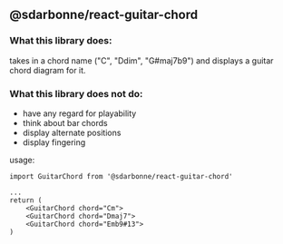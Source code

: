 ## @sdarbonne/react-guitar-chord

### What this library does:

takes in a chord name ("C", "Ddim", "G#maj7b9") and displays a guitar chord diagram for it.

### What this library does not do:

- have any regard for playability
- think about bar chords
- display alternate positions
- display fingering

usage:

```
import GuitarChord from '@sdarbonne/react-guitar-chord'

...
return (
    <GuitarChord chord="Cm">
    <GuitarChord chord="Dmaj7">
    <GuitarChord chord="Emb9#13">
)
```
